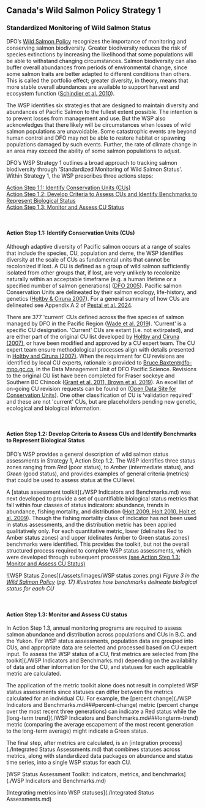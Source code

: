 <br>

## Canada's Wild Salmon Policy Strategy 1
### Standardized Monitoring of Wild Salmon Status 


DFO’s <a href="https://waves-vagues.dfo-mpo.gc.ca/library-bibliotheque/315577.pdf">Wild Salmon Policy</a> recognizes the importance of monitoring and conserving salmon biodiversity. Greater biodiversity reduces the risk of species extinctions by increasing the likelihood that some populations will be able
to withstand changing circumstances. Salmon biodiversity can also buffer overall abundances from periods of environmental change, since some salmon traits are better adapted to different conditions than others. 
This is called the portfolio effect; greater diversity, in theory, means that more stable overall abundances are available to support harvest and ecosystem function ([Schindler et al. 2010](./References.md)). 

The WSP identifies six strategies that are designed to maintain diversity and abundances of Pacific Salmon to the fullest extent possible. The intention is to prevent losses from management and use. But the WSP also acknowledges that 
there likely will be circumstances when losses of wild salmon populations are unavoidable. Some catastrophic events are beyond human control and DFO may not be able to restore habitat or 
spawning populations damaged by such events. Further, the rate of climate change in an area may exceed the ability of some salmon populations to adjust.

DFO’s WSP Strategy 1 outlines a broad approach to tracking salmon biodiversity through 'Standardized Monitoring of Wild Salmon Status'. 
Within Strategy 1, the WSP prescribes three actions steps: 

[Action Step 1.1: Identify Conservation Units (CUs)](#action-step-11-identify-conservation-units-cus)   
[Action Step 1.2: Develop Criteria to Assess CUs and Identify Benchmarks to Represent Biological Status](#action-step-12-develop-criteria-to-assess-cus-and-identify-benchmarks-to-represent-biological-status)   
[Action Step 1.3: Monitor and Assess CU Status](#action-step-13-monitor-and-assess-cu-status)  

<br>

#### Action Step 1.1: Identify Conservation Units (CUs)

Although adaptive diversity of Pacific salmon occurs at a range of scales that include the species, CU, population and deme, the WSP identifies diversity at the scale of CUs as fundamental units that cannot be recolonized if lost. A CU is defined as a group of wild salmon sufficiently isolated from other groups that, if lost, are very unlikely to recolonize naturally within an acceptable timeframe (e.g. a human lifetime or a specified number of salmon generations) ([DFO 2005](./References)). 
Pacific salmon Conservation Units are delineated by their salmon ecology, life-history, and genetics ([Holtby & Ciruna 2007](./References)). For a general summary of how CUs are delineated see Appendix A.2 of [Pestal et al. 2024](./References).

There are 377 'current' CUs defined across the five species of salmon managed by DFO in the Pacific Region ([Wade et al. 2019](./References.md)). 'Current' is a specific CU designation. 'Current' CUs are extant 
(i.e. not extirpated), and are either part of the original CU list developed by <a href="https://waves-vagues.dfo-mpo.gc.ca/library-bibliotheque/334860.pdf">Holtby and Ciruna (2007)</a>, or have been
 modified and approved by a CU expert team. The CU expert team ensure methodological processes align with details presented in <a href="https://waves-vagues.dfo-mpo.gc.ca/library-bibliotheque/334860.pdf">Holtby and Ciruna (2007)</a>. When the requirment for CU revisions are identified by local CU experts, rationale is provided to [Bruce.Baxter@dfo-mpo.gc.ca](rgb(B)), in the Data Management Unit of DFO Pacific Science. Revisions to the original CU list have been completed for Fraser sockeye and Southern BC Chinook ([Grant et al. 2011, Brown et al. 2019](./References.md)). An excel list of on-going CU revision requests can be found on ([Open Data Site for Conservation Units](./https://open.canada.ca/data/en/dataset/1ac00a39-4770-443d-8a6b-9656c06df6a3/resource/0c4824c9-de37-44d3-91a3-5a1fae315c03)]. One other classification of CU is 'validation required' and these are not 'current' CUs, but are placeholders pending new genetic, ecological and biological information.

<br>

#### Action Step 1.2: Develop Criteria to Assess CUs and Identify Benchmarks to Represent Biological Status

DFO’s WSP provides a general description of wild salmon status assessments in Strategy 1, Action Step 1.2. The WSP identifies three status zones ranging from _Red_ (poor status), to _Amber_ (intermediate status), 
and _Green_ (good status), and provides examples of general criteria (metrics) that could be used to assess status at the CU level. 

A [status assessment toolkit](./WSP Indicators and Benchmarks.md) was next developed to provide a set of quantifiable 
biological status metrics that fall within four classes of status indicators: abundance, trends in abundance, fishing mortality, and distribution ([Holt 2009, Holt 2010, Holt et al. 2009](./References.md)). Though the fishing mortality class of indicator has not been used in status assessments, and the distribution metric has been applied qualitatively only. For each quantitative metric, lower (delinates Red to Amber status zones) and upper (delinates Amber to Green status zones) benchmarks were identified. This provides the toolkit, but not the overall structured process required to complete WSP status assessments, which were developed through subsequent processes [(see Action Step 1.3: Monitor and Assess CU Status)](#action-step-13-monitor-and-assess-cu-status)


![WSP Status Zones](./assets/images/WSP status zones.png)
*Figure 3 in the <a href="https://waves-vagues.dfo-mpo.gc.ca/library-bibliotheque/315577.pdf">Wild Salmon Policy</a> (pg. 17) illustrates how benchmarks delineate biological status for each CU*

<br>

#### Action Step 1.3: Monitor and Assess CU status

In Action Step 1.3, annual monitoring programs are required to assess salmon abundance and distribution across populations and CUs in B.C. and the Yukon. For WSP status assessments, population data are grouped into CUs, and appropriate data are selected and processed based on CU expert input. To assess the WSP status of a CU, first metrics are selected from [the toolkit](./WSP Indicators and Benchmarks.md) depending on the availability of data and other information for the CU, and statuses for each applicable metric are calculated.

The application of the metric toolkit alone does not result in completed WSP status assessments since statuses can differ between the metrics calculated for an individual CU. For example, the 
[percent change](./WSP Indicators and Benchmarks.md###percent-change) metric (percent change over the most recent three generations) can indicate a Red status while the [long-term trend](./WSP Indicators and Benchmarks.md###longterm-trend) metric (comparing the average escapement of the most recent generation to the long-term average) might indicate a Green status. 

The final step, after metrics are calculated, is an [integration process](./Integrated Status Assessments.md) that combines statuses across metrics, along with standardized data packages on abundance and status time series, into a single WSP status for each CU. 

[WSP Status Assessment Toolkit: indicators, metrics, and benchmarks](./WSP Indicators and Benchmarks.md)

[Integrating metrics into WSP statuses](./Integrated Status Assessments.md)

